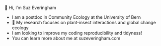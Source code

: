 👋 Hi, I’m Suz Everingham
- I am a postdoc in Community Ecology at the University of Bern
- 🌱 My research focuses on plant-insect interactions and global change ecology
- I am looking to improve my coding reproducibility and tidyness!
- You can learn more about me at suzeveringham.com
